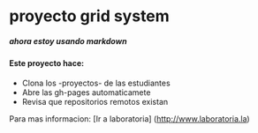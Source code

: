 # proyecto grid system

##### ahora estoy usando _markdown_

#### Este proyecto hace: 

* Clona los -proyectos- de las estudiantes 
* Abre las gh-pages automaticamete
* Revisa que repositorios remotos existan

Para mas informacion: [Ir a laboratoria]  (http://www.laboratoria.la)